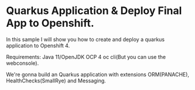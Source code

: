 # Quarkus Application & Deploy Final App to Openshift.

In this sample I will show you how to create and deploy a quarkus application to Openshift 4.

Requirements:
Java 11/OpenJDK
OCP 4
oc cli(But you can use the webconsole).

We're gonna build an Quarkus application with extensions ORM(PANACHE), HealthChecks(SmallRye) and Messaging.
